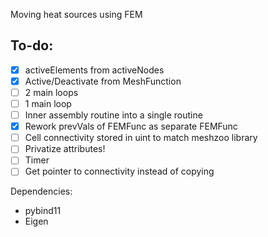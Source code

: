 Moving heat sources using FEM

To-do:
------
- [x] activeElements from activeNodes
- [x] Active/Deactivate from MeshFunction
- [ ] 2 main loops
- [ ] 1 main loop
- [ ] Inner assembly routine into a single routine
- [x] Rework prevVals of FEMFunc as separate FEMFunc
- [ ] Cell connectivity stored in uint to match meshzoo library
- [ ] Privatize attributes!
- [ ] Timer
- [ ] Get pointer to connectivity instead of copying

Dependencies:

- pybind11
- Eigen

